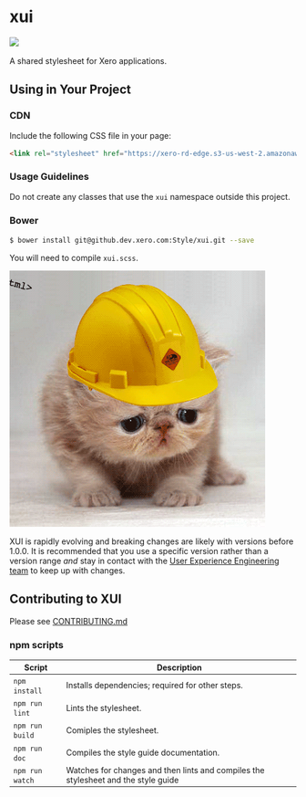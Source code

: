 # xui

<a href="https://teamcity.dev.xero.com/viewType.html?buildTypeId=Xui_Style_Master"><img src="https://teamcity.dev.xero.com/app/rest/builds/buildType:(id:Xui_Style_Master)/statusIcon"></a>

A shared stylesheet for Xero applications.


## Using in Your Project

### CDN

Include the following CSS file in your page:

```html
<link rel="stylesheet" href="https://xero-rd-edge.s3-us-west-2.amazonaws.com/style/xui/1.2.0/xui.css"/>
```

### Usage Guidelines

Do not create any classes that use the `xui` namespace outside this project.

### Bower
```bash
$ bower install git@github.dev.xero.com:Style/xui.git --save
```

You will need to compile `xui.scss`.

![](construction-cat.gif)

XUI is rapidly evolving and breaking changes are likely with versions before 1.0.0. It is recommended that you use a specific version rather than a version range _and_ stay in contact with the [User Experience Engineering team](https://www.flowdock.com/app/xero/ux-engineering) to keep up with changes.


## Contributing to XUI

Please see [CONTRIBUTING.md](./CONTRIBUTING.md)

### npm scripts

Script          | Description
----------------|-------------
`npm install`   | Installs dependencies; required for other steps.
`npm run lint`  | Lints the stylesheet.
`npm run build` | Comiples the stylesheet.
`npm run doc`   | Compiles the style guide documentation.
`npm run watch` | Watches for changes and then lints and compiles the stylesheet and the style guide
